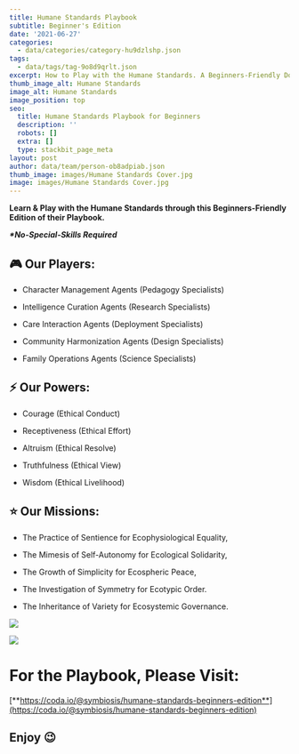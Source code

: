 ```yaml
---
title: Humane Standards Playbook
subtitle: Beginner's Edition
date: '2021-06-27'
categories:
  - data/categories/category-hu9dzlshp.json
tags:
  - data/tags/tag-9o8d9qrlt.json
excerpt: How to Play with the Humane Standards. A Beginners-Friendly Documentation.
thumb_image_alt: Humane Standards
image_alt: Humane Standards
image_position: top
seo:
  title: Humane Standards Playbook for Beginners
  description: ''
  robots: []
  extra: []
  type: stackbit_page_meta
layout: post
author: data/team/person-ob8adpiab.json
thumb_image: images/Humane Standards Cover.jpg
image: images/Humane Standards Cover.jpg
---
```

**Learn & Play with the Humane Standards through this Beginners-Friendly Edition of their Playbook.**

***\*No-Special-Skills Required***

###

## 🎮 Our Players:

*   Character Management Agents (Pedagogy Specialists)

*   Intelligence Curation Agents (Research Specialists)

*   Care Interaction Agents (Deployment Specialists)

*   Community Harmonization Agents (Design Specialists)

*   Family Operations Agents (Science Specialists)

###

## ⚡ Our Powers:

*   Courage (Ethical Conduct)

*   Receptiveness (Ethical Effort)

*   Altruism (Ethical Resolve)

*   Truthfulness (Ethical View)

*   Wisdom (Ethical Livelihood)

###

## ⭐ Our Missions:

*   The Practice of Sentience for Ecophysiological Equality,

*   The Mimesis of Self-Autonomy for Ecological Solidarity,

*   The Growth of Simplicity for Ecospheric Peace,

*   The Investigation of Symmetry for Ecotypic Order.

*   The Inheritance of Variety for Ecosystemic Governance.

![](https://preview--website-84d91.stackbit.dev/images/Playbook_app.png)

![](https://preview--website-84d91.stackbit.dev/\_static/app-assets/Playbook_app.png)

# For the Playbook, Please Visit:

[**https://coda.io/@symbiosis/humane-standards-beginners-edition**](https://coda.io/@symbiosis/humane-standards-beginners-edition)

## Enjoy 😉
